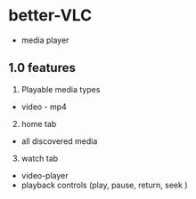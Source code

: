 # better-VLC

- media player

## 1.0 features

1. Playable media types

- video - mp4

2. home tab

- all discovered media

3. watch tab

- video-player
- playback controls (play, pause, return, seek )
